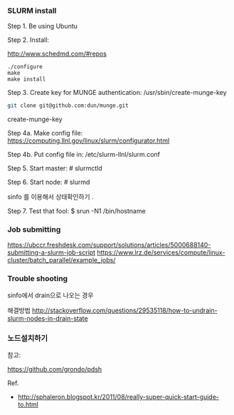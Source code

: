 ### SLURM install 

Step 1. Be using Ubuntu 

Step 2. Install:

http://www.schedmd.com/#repos
```
./configure
make 
make install 
```

Step 3. Create key for MUNGE authentication: /usr/sbin/create-munge-key 

```bash
git clone git@github.com:dun/munge.git
```
create-munge-key

Step 4a. Make config file: https://computing.llnl.gov/linux/slurm/configurator.html 

Step 4b. Put config file in: /etc/slurm-llnl/slurm.conf 

Step 5. Start master: # slurmctld 

Step 6. Start node: # slurmd 

sinfo 를 이용해서 상태확인하기 .

Step 7. Test that fool: $ srun -N1 /bin/hostname  

### Job submitting 
https://ubccr.freshdesk.com/support/solutions/articles/5000688140-submitting-a-slurm-job-script
https://www.lrz.de/services/compute/linux-cluster/batch_parallel/example_jobs/

### Trouble shooting 

sinfo에서 drain으로 나오는 경우

해결방법 http://stackoverflow.com/questions/29535118/how-to-undrain-slurm-nodes-in-drain-state


### 노드설치하기 

참고: 

https://github.com/grondo/pdsh



Ref. 
* http://sphaleron.blogspot.kr/2011/08/really-super-quick-start-guide-to.html

